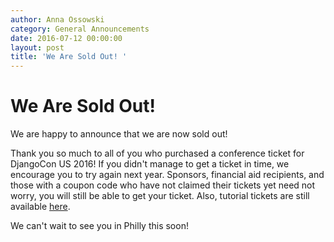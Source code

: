 ```yaml
---
author: Anna Ossowski
category: General Announcements
date: 2016-07-12 00:00:00
layout: post
title: 'We Are Sold Out! '
---
```


# We Are Sold Out!

We are happy to announce that we are now sold out!

Thank you so much to all of you who purchased a conference ticket for
DjangoCon US 2016! If you didn't manage to get a ticket in time, we encourage
you to try again next year. Sponsors, financial aid recipients, and those with
a coupon code who have not claimed their tickets yet need not worry, you will
still be able to get your ticket. Also, tutorial tickets are still available
[here](https://defna.ticketbud.com/djangocon-us-2016/web).

We can't wait to see you in Philly this soon!
